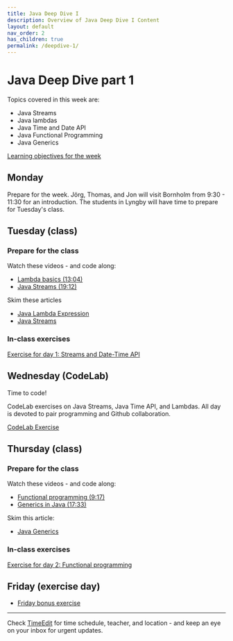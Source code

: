 ```yaml
---
title: Java Deep Dive I
description: Overview of Java Deep Dive I Content
layout: default
nav_order: 2
has_children: true
permalink: /deepdive-1/
---
```


# Java Deep Dive part 1

Topics covered in this week are:

- Java Streams
- Java lambdas
- Java Time and Date API
- Java Functional Programming
- Java Generics

[Learning objectives for the week](./learningobjectives.md)

## Monday

Prepare for the week. Jörg, Thomas, and Jon will visit Bornholm from 9:30 - 11:30 for an introduction. The students
in Lyngby will have time to prepare for Tuesday's class.

## Tuesday (class)

### Prepare for the class

Watch these videos - and code along:

- [Lambda basics (13:04)](https://www.youtube.com/watch?t=1&v=tj5sLSFjVj4&ab_channel=CodingwithJohn)
- [Java Streams (19:12)](https://www.youtube.com/watch?t=1&v=Q93JsQ8vcwY&ab_channel=Amigoscode)

Skim these articles

- [Java Lambda Expression](https://www.javatpoint.com/java-lambda-expressions)
- [Java Streams](https://stackify.com/streams-guide-java-8/)

### In-class exercises

[Exercise for day 1: Streams and Date-Time API](./exercises/day-1.md)

## Wednesday (CodeLab)

Time to code!

CodeLab exercises on Java Streams, Java Time API, and Lambdas. All day is devoted to pair programming and Github collaboration.

[CodeLab Exercise](./exercises/codelab.md)

## Thursday (class)

### Prepare for the class

Watch these videos - and code along:

- [Functional programming (9:17)](https://www.youtube.com/watch?t=1&v=dAPL7MQGjyM&ab_channel=HiteshChoudhary)
- [Generics in Java (17:33)](https://www.youtube.com/watch?t=1&v=K1iu1kXkVoA&ab_channel=CodingwithJohn)

Skim this article:

- [Java Generics](https://www.baeldung.com/java-generics)

### In-class exercises

[Exercise for day 2: Functional programming](./exercises/day-2.md)

## Friday (exercise day)

- [Friday bonus exercise](./exercises/day-3.md)

<hr>

Check [TimeEdit](https://skema.cphbusiness.dk/) for time schedule, teacher, and location - and keep an eye on your inbox for urgent updates.
